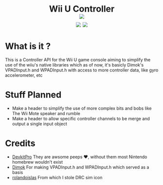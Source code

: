 <h1 align="center">Wii U Controller <br>
    <img src="https://github.com/rolandoislas/drc-sim/blob/master/resources/image/icon.gif"/>
    <br>
    <img src="https://img.shields.io/github/license/BenchatonDev/WiiU-Controllers"/>
    <img src="https://img.shields.io/github/downloads/BenchatonDev/WiiU-Controllers/latest/total"/>
</h1>

# What is it ?
This is a Controller API for the Wii U game console aiming to simplify the use of the wiiu's native libraries
which as of now, it's basicly Dimok's VPADInput.h and WPADInput.h with access to more controller data, like gyro
accelerometer, etc

# Stuff Planned 
 - Make a header to simplify the use of more complex bits and bobs like The Wii Mote speaker and rumble
 - Make a header to allow specific controller channels to be merge and output a single input object

# Credits
- [DevkitPro](https://github.com/devkitPro) They are awsome peeps ❤️, without them most Nintendo homebrew wouldn't exist
- [Dimok](https://github.com/dimok789) For making VPADInput.h and WPADInput.h which served as a basis
- [rolandoislas](https://github.com/rolandoislas) From which I stole DRC sim icon
